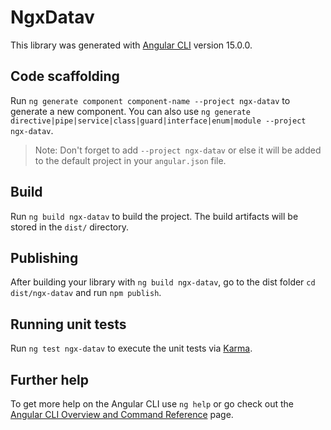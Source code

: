 # NgxDatav

This library was generated with [Angular CLI](https://github.com/angular/angular-cli) version 15.0.0.

## Code scaffolding

Run `ng generate component component-name --project ngx-datav` to generate a new component. You can also use `ng generate directive|pipe|service|class|guard|interface|enum|module --project ngx-datav`.
> Note: Don't forget to add `--project ngx-datav` or else it will be added to the default project in your `angular.json` file. 

## Build

Run `ng build ngx-datav` to build the project. The build artifacts will be stored in the `dist/` directory.

## Publishing

After building your library with `ng build ngx-datav`, go to the dist folder `cd dist/ngx-datav` and run `npm publish`.

## Running unit tests

Run `ng test ngx-datav` to execute the unit tests via [Karma](https://karma-runner.github.io).

## Further help

To get more help on the Angular CLI use `ng help` or go check out the [Angular CLI Overview and Command Reference](https://angular.io/cli) page.
